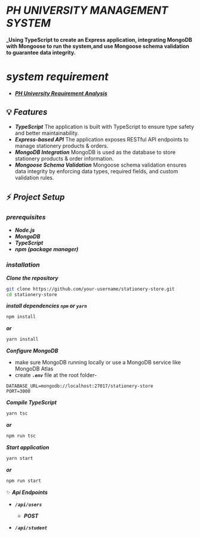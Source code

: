 # **_PH UNIVERSITY MANAGEMENT SYSTEM_**

**\_Using TypeScript to create an Express application, integrating MongoDB with Mongoose to run the system,and use Mongoose schema validation to guarantee data integrity.**


# ***system requirement***

 - [***PH University Requirement Analysis***](https://www.notion.so/ph-university-requirement-analysis-14e84b2b67a08084a143ce90320802f0?pvs=4)


## 💡 **_Features_**

- **_TypeScript_** The application is built with TypeScript to ensure type safety and better maintainability.
- **_Express-based API_** The application exposes RESTful API endpoints to manage stationery products & orders.
- **_MongoDB Integration_** MongoDB is used as the database to store stationery products & order information.
- **_Mongoose Schema Validation_** Mongoose schema validation ensures data integrity by enforcing data types, required fields, and custom validation rules.

## ⚡ **_Project Setup_**

### **_prerequisites_**

- **_Node.js_**
- **_MongoDB_**
- **_TypeScript_**
- **_npm (package manager)_**

### **_installation_**

**_Clone the repository_**

```bash
git clone https://github.com/your-username/stationery-store.git
cd stationery-store
```

**_install dependencies `npm` or `yarn`_**

```bash
npm install
```

**_or_**

```bash
yarn install
```

**_Configure MongoDB_**

- make sure MongoDB running locally or use a MongoDB service like MongoDB Atlas
- create **_`.env`_** file at the root folder-

```env
DATABASE_URL=mongodb://localhost:27017/stationery-store
PORT=3000
```

**_Compile TypeScript_**

```bash
yarn tsc
```

**_or_**

```bash
npm run tsc
```

**_Start application_**

```bash
yarn start
```

**_or_**

```bash
npm run start
```

✨ **_Api Endpoints_**

- **_`/api/users`_**


  - **_POST_**


- **_`/api/student`_**
